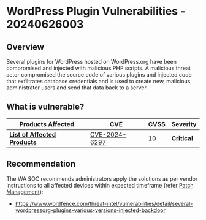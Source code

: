 # WordPress Plugin Vulnerabilities - 20240626003

## Overview

Several plugins for WordPress hosted on WordPress.org have been compromised and injected with malicious PHP scripts. A malicious threat actor compromised the source code of various plugins and injected code that exfiltrates database credentials and is used to create new, malicious, administrator users and send that data back to a server.

## What is vulnerable?

| Products Affected                                                               | CVE                                                             | CVSS | Severity     |
| ------------------------------------------------------------------------------- | --------------------------------------------------------------- | ---- | ------------ |
| **[List of Affected Products](https://www.cve.org/CVERecord?id=CVE-2024-6297)** | [CVE-2024-6297](https://www.cve.org/CVERecord?id=CVE-2024-6297) | 10   | **Critical** |

## Recommendation

The WA SOC recommends administrators apply the solutions as per vendor instructions to all affected devices within expected timeframe (refer [Patch Management](../guidelines/patch-management.md)):

- https://www.wordfence.com/threat-intel/vulnerabilities/detail/several-wordpressorg-plugins-various-versions-injected-backdoor
